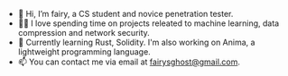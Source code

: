 - 👋 Hi, I’m fairy, a CS student and novice penetration tester.
- 👩‍💻 I love spending time on projects releated to machine learning, data compression and network security. 
- 🌱 Currently learning Rust, Solidity. I'm also working on Anima, a lightweight programming language.
- 📫 You can contact me via email at fairysghost@gmail.com.
